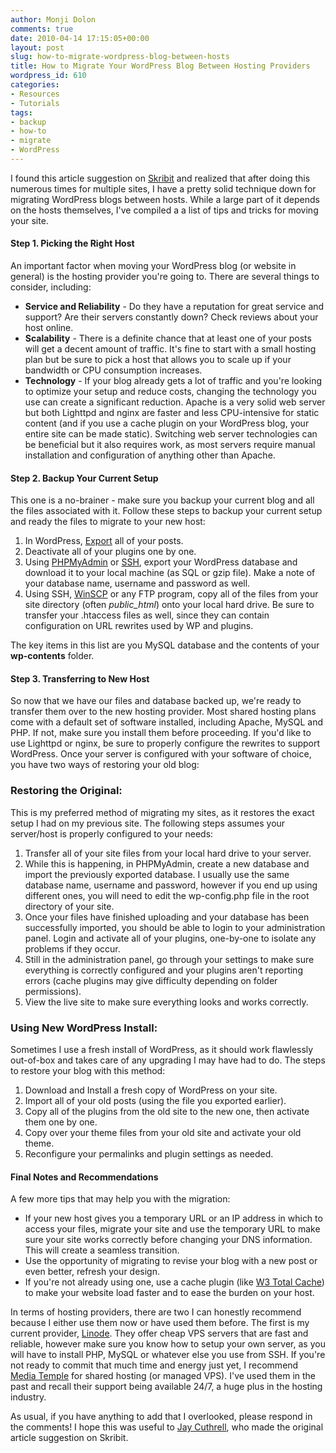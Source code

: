 ```yaml
---
author: Monji Dolon
comments: true
date: 2010-04-14 17:15:05+00:00
layout: post
slug: how-to-migrate-wordpress-blog-between-hosts
title: How to Migrate Your WordPress Blog Between Hosting Providers
wordpress_id: 610
categories:
- Resources
- Tutorials
tags:
- backup
- how-to
- migrate
- WordPress
---
```


I found this article suggestion on [Skribit](http://skribit.com/) and realized that after doing this numerous times for multiple sites, I have a pretty solid technique down for migrating WordPress blogs between hosts.  While a large part of it depends on the hosts themselves, I've compiled a a list of tips and tricks for moving your site.


#### Step 1. Picking the Right Host

An important factor when moving your WordPress blog (or website in general) is the hosting provider you're going to.  There are several things to consider, including:

  * **Service and Reliability** - Do they have a reputation for great service and support?  Are their servers constantly down?  Check reviews about your host online.
  * **Scalability** - There is a definite chance that at least one of your posts will get a decent amount of traffic.  It's fine to start with a small hosting plan but be sure to pick a host that allows you to scale up if your bandwidth or CPU consumption increases.
  * **Technology** - If your blog already gets a lot of traffic and you're looking to optimize your setup and reduce costs, changing the technology you use can create a significant reduction.  Apache is a very solid web server but both Lighttpd and nginx are faster and less CPU-intensive for static content (and if you use a cache plugin on your WordPress blog, your entire site can be made static).  Switching web server technologies can be beneficial but it also requires work, as most servers require manual installation and configuration of anything other than Apache.


#### Step 2. Backup Your Current Setup

This one is a no-brainer - make sure you backup your current blog and all the files associated with it.  Follow these steps to backup your current setup and ready the files to migrate to your new host:

  1. In WordPress, [Export](http://codex.wordpress.org/Tools_Export_SubPanel) all of your posts.
  2. Deactivate all of your plugins one by one.
  3. Using [PHPMyAdmin](http://www.phpmyadmin.net/home_page/index.php) or [SSH](http://www.chiark.greenend.org.uk/~sgtatham/putty/download.html), export your WordPress database and download it to your local machine (as SQL or gzip file).  Make a note of your database name, username and password as well.
  4. Using SSH, [WinSCP](http://winscp.net/eng/index.php) or any FTP program, copy all of the files from your site directory (often _public_html_) onto your local hard drive.  Be sure to transfer your .htaccess files as well, since they can contain configuration on URL rewrites used by WP and plugins.

The key items in this list are you MySQL database and the contents of your **wp-contents** folder.


#### Step 3. Transferring to New Host

So now that we have our files and database backed up, we're ready to transfer them over to the new hosting provider.  Most shared hosting plans come with a default set of software installed, including Apache, MySQL and PHP.  If not, make sure you install them before proceeding.  If you'd like to use Lighttpd or nginx, be sure to properly configure the rewrites to support WordPress.  Once your server is configured with your software of choice, you have two ways of restoring your old blog:


### Restoring the Original:

This is my preferred method of migrating my sites, as it restores the exact setup I had on my previous site.  The following steps assumes your server/host is properly configured to your needs:

  1. Transfer all of your site files from your local hard drive to your server.
  2. While this is happening, in PHPMyAdmin, create a new database and import the previously exported database.  I usually use the same database name, username and password, however if you end up using different ones, you will need to edit the wp-config.php file in the root directory of your site.
  3. Once your files have finished uploading and your database has been successfully imported, you should be able to login to your administration panel.  Login and activate all of your plugins, one-by-one to isolate any problems if they occur.
  4. Still in the administration panel, go through your settings to make sure everything is correctly configured and your plugins aren't reporting errors (cache plugins may give difficulty depending on folder permissions).
  5. View the live site to make sure everything looks and works correctly.


### Using New WordPress Install:

Sometimes I use a fresh install of WordPress, as it should work flawlessly out-of-box and takes care of any upgrading I may have had to do.  The steps to restore your blog with this method:

  1. Download and Install a fresh copy of WordPress on your site.
  2. Import all of your old posts (using the file you exported earlier).
  3. Copy all of the plugins from the old site to the new one, then activate them one by one.
  4. Copy over your theme files from your old site and activate your old theme.
  5. Reconfigure your permalinks and plugin settings as needed.


#### Final Notes and Recommendations

A few more tips that may help you with the migration:

  * If your new host gives you a temporary URL or an IP address in which to access your files, migrate your site and use the temporary URL to make sure your site works correctly before changing your DNS information.  This will create a seamless transition.
  * Use the opportunity of migrating to revise your blog with a new post or even better, refresh your design.
  * If you're not already using one, use a cache plugin (like [W3 Total Cache](http://www.w3-edge.com/wordpress-plugins/w3-total-cache/)) to make your website load faster and to ease the burden on your host.

In terms of hosting providers, there are two I can honestly recommend because I either use them now or have used them before.  The first is my current provider, [Linode](http://www.linode.com/).  They offer cheap VPS servers that are fast and reliable, however make sure you know how to setup your own server, as you will have to install PHP, MySQL or whatever else you use from SSH.  If you're not ready to commit that much time and energy just yet, I recommend [Media Temple](http://www.mediatemple.com/) for shared hosting (or managed VPS).  I've used them in the past and recall their support being available 24/7, a huge plus in the hosting industry.

As usual, if you have anything to add that I overlooked, please respond in the comments!  I hope this was useful to [Jay Cuthrell](http://skribit.com/blogs/fudge), who made the original article suggestion on Skribit.